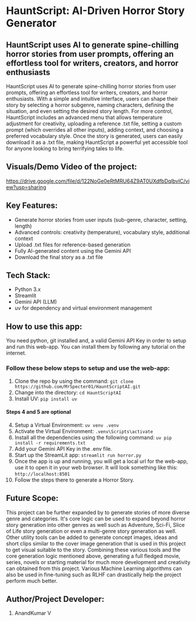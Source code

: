 # HauntScript: AI-Driven Horror Story Generator
## HauntScript uses AI to generate spine-chilling horror stories from user prompts, offering an effortless tool for writers, creators, and horror enthusiasts

HauntScript uses AI to generate spine-chilling horror stories from user prompts, offering an effortless tool for writers, creators, and horror enthusiasts. With a simple and intuitive interface, users can shape their story by selecting a horror subgenre, naming characters, defining the situation, and even setting the desired story length. For more control, HauntScript includes an advanced menu that allows temperature adjustment for creativity, uploading a reference .txt file, setting a custom prompt (which overrides all other inputs), adding context, and choosing a preferred vocabulary style. Once the story is generated, users can easily download it as a .txt file, making HauntScript a powerful yet accessible tool for anyone looking to bring terrifying tales to life.

## Visuals/Demo Video of the project:
https://drive.google.com/file/d/122NoGe0eRtMRU64Z9AT0UXdfbDqlbvIC/view?usp=sharing

## Key Features:
- Generate horror stories from user inputs (sub-genre, character, setting, length)
- Advanced controls: creativity (temperature), vocabulary style, additional context
- Upload .txt files for reference-based generation
- Fully AI-generated content using the Gemini API
- Download the final story as a .txt file

## Tech Stack:
- Python 3.x
- Streamlit
- Gemini API (LLM)
- uv for dependency and virtual environment management

## How to use this app:
You need python, git installed and, a valid Gemini API Key in order to setup and run this web-app. You can install them by following any tutorial on the internet.

### Follow these below steps to setup and use the web-app:
1. Clone the repo by using the command: `git clone https://github.com/MrSpecter01/HauntScriptAI.git`
2. Change into the directory: `cd HauntScriptAI`
3. Install UV: `pip install uv`
#### Steps 4 and 5 are optional
4. Setup a Virtual Environment: `uv venv .venv`
5. Activate the Virtual Environment: `.venv\Scripts\activate`
6. Install all the dependencies using the following command: `uv pip install -r requirements.txt`
7. Add your Gemini API Key in the .env file.
8. Start up the StreamLit app: `streamlit run horror.py`
9. Once the app is up and running, you will get a local url for the web-app, use it to open it in your web browser. It will look something like this: `http://localhost:8501`
10. Follow the steps there to generate a Horror Story.

## Future Scope:
This project can be further expanded by to generate stories of more diverse genre and categories. It's core logic can be used to expand beyond horror story generation into other genres as well such as Adventure, Sci-Fi, Slice of Life story generation or even a multi-genre story generation as well. Other utility tools can be added to generate concept images, ideas and short clips similar to the cover image generation that is used in this project to get visual suitable to the story. Combining these various tools and the core generation logic mentioned above, generating a full fledged movie, series, novels or starting material for much more development and creativity can obtained from this project. Various Machine Learning algorithms can also be used in fine-tuning such as RLHF can drastically help the project perform much better.


## Author/Project Developer:
1. AnandKumar V